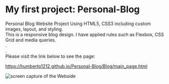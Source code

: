 # My first project: Personal-Blog

Personal Blog Website Project
Using HTML5, CSS3 including custom images, layout, and styling.<br>
This is a responsive blog design. I have applied rules such as Flexbox, CSS Grid and media queries.<br>
.<br>
.<br>
Please visit the link below to see the page:

https://humberto1212.github.io/Personal-Blog/Blog/main_page.html

<img src="./Screen/screen.mov" alt="screen capture of the Webside">
